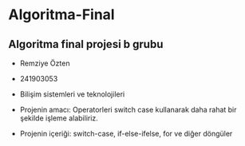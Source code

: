 # Algoritma-Final
Algoritma final projesi b grubu
-----------------------------------------------------



- Remziye Özten
- 241903053
- Bilişim sistemleri ve teknolojileri

- Projenin amacı: Operatorleri switch case kullanarak daha rahat bir şekilde işleme alabiliriz.

- Projenin içeriği: switch-case, if-else-ifelse, for ve diğer döngüler

